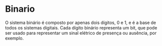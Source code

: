 # Binario
O sistema binário é composto por apenas dois dígitos, 0 e 1, e é a base de todos os sistemas digitais. Cada dígito binário representa um bit, que pode ser usado para representar um sinal elétrico de presença ou ausência, por exemplo.